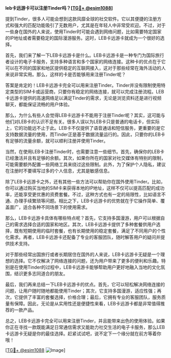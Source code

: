 **leb卡远游卡可以注册Tinder吗？[[TG💪+ @esim1088](https://t.me/s/esim1088)]**

提到Tinder，很多人可能会想到这款风靡全球的社交软件。它以其便捷的注册方式和强大的匹配功能吸引了无数用户，尤其是在年轻人中非常受欢迎。不过，对于一些身在国外的人来说，使用Tinder时可能会遇到网络问题，比如需要特定国家的IP地址或者需要稳定的国际漫游服务。这时，LEB卡远游卡就成为一个很好的选择。

首先，我们来了解一下LEB卡远游卡是什么。LEB卡远游卡是一种专门为国际旅行者设计的电子卡服务，支持多种语言和多个国家的网络连接。这种卡的优点在于它可以在不同的国家和地区提供稳定的互联网接入，这对于那些经常在海外活动的人来说非常实用。那么，这样的卡是否能够用来注册Tinder呢？

答案是肯定的！LEB卡远游卡完全可以用来注册Tinder。Tinder并没有限制使用特定类型的SIM卡或运营商，只要你有稳定的网络连接，就可以完成注册流程。LEB卡远游卡提供的高速网络足以满足Tinder的需求，无论是浏览资料还是进行视频聊天，都能保证流畅的用户体验。

那么，为什么有些人会觉得LEB卡远游卡不能用于注册Tinder呢？其实，这可能与他们对LEB卡的认识不足有关。很多人误以为LEB卡只是普通的电话卡，但实际上，它的功能远不止于此。LEB卡不仅提供了语音通话和短信服务，更重要的是它支持数据流量的使用，而Tinder正是基于数据流量运行的。因此，只要你的LEB卡有足够的流量余额，就可以顺利注册并使用Tinder。

当然，在使用LEB卡注册Tinder时，也需要注意一些细节。首先，确保你的LEB卡已经激活并且有足够的余额。其次，如果你所在的国家对社交媒体有特别的限制，可能需要额外配置一些网络工具来绕过这些限制。此外，为了保护个人隐私，建议在注册时不要填写过多的个人信息，尤其是敏感信息。

除了LEB卡远游卡之外，还有其他一些方法可以帮助你在国外使用Tinder。比如，你可以通过购买当地的SIM卡来获得本地的IP地址，这样不仅可以提高匹配的成功率，还能享受更优惠的资费套餐。不过，这种方式也有一定的局限性，比如语言不通、办理手续繁琐等问题。相比之下，LEB卡远游卡的优势就在于它操作简单、覆盖面广，适合各种不同场景下的使用需求。

那么，LEB卡远游卡具体有哪些特点呢？首先，它支持多国漫游，用户可以根据自己的需求选择合适的国家和地区。其次，LEB卡远游卡提供了多种套餐供用户选择，既有短期使用的临时套餐，也有长期使用的稳定套餐，满足了不同用户的个性化需求。再者，LEB卡远游卡还配备了专业的客服团队，随时解答用户的疑问并提供技术支持。

对于那些经常出国旅行或者长期居住在国外的人来说，LEB卡远游卡无疑是一个理想的选择。它不仅解决了网络连接的问题，还为用户带来了更多的便利和乐趣。特别是在使用Tinder的过程中，LEB卡远游卡能够帮助用户更好地融入当地的文化氛围，结识更多志同道合的朋友。

最后，我们再来总结一下LEB卡远游卡的优点。首先，它可以轻松解决网络连接的问题，让用户随时随地都能使用Tinder；其次，它支持多国漫游，适应性强；再次，它提供了丰富的套餐选择，价格合理；最后，它拥有专业的客服团队，服务质量有保障。因此，无论是从实用性还是便捷性来看，LEB卡远游卡都是非常值得推荐的一款产品。

总之，LEB卡远游卡完全可以用来注册Tinder，并且能带来出色的使用体验。如果你正在寻找一款既能满足日常通信需求又能助力社交生活的电子卡服务，那么LEB卡远游卡无疑是你的最佳选择。赶紧试试吧，说不定下一个缘分就在前方等着你哦！

[[TG💪+ @esim1088](https://t.me/s/esim1088) ![Image](https://i.postimg.cc/4NQfJmqS/Snipaste-2025-05-13-00-14-12.png)]